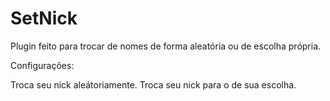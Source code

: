 # SetNick
Plugin feito para trocar de nomes de forma aleatória ou de escolha própria. 

Configurações:

Troca seu nick aleátoriamente.
Troca seu nick para o de sua escolha.
